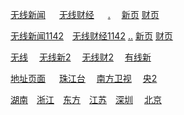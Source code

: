 [无线新闻](
http://wowza-live.edge-global.akamai.tvb.com/newslive/smil:mobile_inews.smil/playlist.m3u8?hdnea=st=1591718503~exp=1591804903~acl=/newslive/smil:mobile_inews.smil/*~hmac=6b73b332ab87682f95e7038853a7a49ad87624d399bcd9d6c1412532c8c908d5
) &emsp; [无线财经](
http://wowza-live.edge-global.akamai.tvb.com/newslive/smil:mobile_finance.smil/playlist.m3u8?hdnea=st=1591718559~exp=1591804959~acl=/newslive/smil:mobile_finance.smil/*~hmac=c318bf89bad4f6f155431899026c0d2d839b76ab4cf98e2c4bd5ceecc44ce8d8
) &emsp; [.](
http://l.ws.sumeme.com/meme/99a42792ccc7ce40af4e92aad67e6cbb/playlist.m3u8
) &emsp;[新页](
https://news.tvb.com/live/inews)  [财页](https://news.tvb.com/live/j5_ch85)


[无线新闻1142](
http://wowza-live.edge-global.akamai.tvb.com/newslive/smil:mobile_inews.smil/playlist.m3u8?hdnea=st=1591155422~exp=1591241822~acl=/newslive/smil:mobile_inews.smil/*~hmac=3d2ba12fd5a6641a00cb26ab702226e4132971aaebf5776653c9b82fd433f68b
)&emsp;[无线财经1142](
http://wowza-live.edge-global.akamai.tvb.com/newslive/smil:mobile_finance.smil/playlist.m3u8?hdnea=st=1591155422~exp=1591241822~acl=/newslive/smil:mobile_finance.smil/*~hmac=54c705601b3b662389306c1e1d6ab7611b579dc73c6e278e2ea687b67b5a02d4
) [.](
http://hk4-edge18-1.edgeware.tvb.com:80/session/49f8b65e-e410-11e9-a4fe-005056b1026a/qh33qv/newslive/smil:mobile_inews.smil/playlist.m3u8?token=631ccc498ddf99fc611b5d8b3b79a9ba_1569995822_1569995822
)[.](
http://hk4-edge24-1.edgeware.tvb.com:80/session/53d119e6-e410-11e9-88db-005056903a13/dtysfd/newslive/smil:mobile_finance.smil/playlist.m3u8?token=1da263af7af782765e084be4e9305d92_1569995838_1569995838
) [新页](http://news.tvb.com/live/inews) [财页](http://news.tvb.com/live/j5_ch85)

[无线](
http://m.iptv802.com/?act=play&token=1465bf72433bfc5d57970ff6e3c49659&tid=gt&id=1
) &emsp;[无线新2](
http://m.iptv802.com/?act=play&token=8564612fb54274b8e36b1dc4415944a9&tid=gt&id=9
) &emsp;[无线财2](
http://m.iptv802.com/?act=play&token=43321b505ce8074e5e39ee8b2453eb06&tid=gt&id=10
) &emsp;[有线新](
http://m.iptv805.com/?act=play&token=bfe95791aeca76dd96a19075cb8a9ddb&tid=gt&id=31
)

[地址页面](http://m.iptv802.com/?tid=gt&t=9) &emsp; [珠江台](http://nclive.grtn.cn/zjpd/playlist.m3u8) &emsp;[南方卫视](http://nclive.grtn.cn/tvs2/playlist.m3u8) &emsp;[央2](http://m.iptv802.com/?act=play&token=fb5db9dd171c9b4d74ca920d650c939d&tid=ys&id=2) 

[湖南](http://39.135.253.15/huaweicdn.hb.chinamobile.com/PLTV/88888888/224/3221225892/1.m3u8)&emsp;[浙江](http://39.135.253.47/huaweicdn.hb.chinamobile.com/PLTV/88888888/224/3221225899/1.m3u8)&emsp;[东方](http://39.134.52.184/wh7f454c46tw3863289019_672360514/hwottcdn.ln.chinamobile.com/PLTV/88888890/224/3221225976/index.m3u8?icpid=88888888&RTS=1527603471&from=1&ocs=2_39.134.52.184_80&hms_devid=63)&emsp;[江苏](http://m.iptv802.com/?act=play&token=ef05494418911b5505071cb09e5eb6da&tid=ws&id=2)&emsp;[深圳](http://m.iptv802.com/?act=play&token=f433afba2e992d304a5c86796d2987ed&tid=ws&id=6)&emsp; [北京](http://m.iptv802.com/?act=play&token=4bb2d881d4e10ed4be9de4654bb9562a&tid=ws&id=5)&emsp; 
